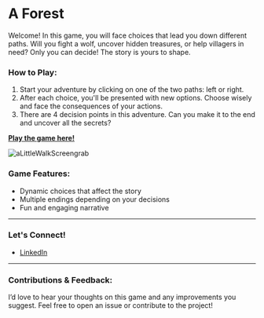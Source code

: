 # A Forest

Welcome! In this game, you will face choices that lead you down different paths. Will you fight a wolf, uncover hidden treasures, or help villagers in need? Only you can decide! The story is yours to shape.

### How to Play:

1. Start your adventure by clicking on one of the two paths: left or right.
2. After each choice, you'll be presented with new options. Choose wisely and face the consequences of your actions.
3. There are 4 decision points in this adventure. Can you make it to the end and uncover all the secrets? 

[**Play the game here!**](https://codepen.io/melanielaporte/pen/OPLVOON)

![aLittleWalkScreengrab](https://github.com/user-attachments/assets/c9b543a7-1912-480c-abc6-9715f21a1247)


### Game Features:
- Dynamic choices that affect the story
- Multiple endings depending on your decisions
- Fun and engaging narrative

---

### Let's Connect!
- [LinkedIn](https://www.linkedin.com/in/melanielaporte/)

---

### Contributions & Feedback:

I’d love to hear your thoughts on this game and any improvements you suggest. Feel free to open an issue or contribute to the project!
